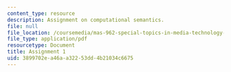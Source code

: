 ```yaml
---
content_type: resource
description: Assignment on computational semantics.
file: null
file_location: /coursemedia/mas-962-special-topics-in-media-technology-computational-semantics-fall-2002/3899702ea46aa32253dd4b21034c6675_a1.pdf
file_type: application/pdf
resourcetype: Document
title: Assignment 1
uid: 3899702e-a46a-a322-53dd-4b21034c6675
---
```

